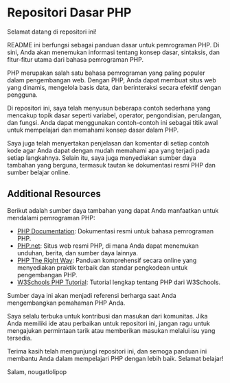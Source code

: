 # Repositori Dasar PHP

Selamat datang di repositori ini!

README ini berfungsi sebagai panduan dasar untuk pemrograman PHP. Di sini, Anda akan menemukan informasi tentang konsep dasar, sintaksis, dan fitur-fitur utama dari bahasa pemrograman PHP.

PHP merupakan salah satu bahasa pemrograman yang paling populer dalam pengembangan web. Dengan PHP, Anda dapat membuat situs web yang dinamis, mengelola basis data, dan berinteraksi secara efektif dengan pengguna.

Di repositori ini, saya telah menyusun beberapa contoh sederhana yang mencakup topik dasar seperti variabel, operator, pengondisian, perulangan, dan fungsi. Anda dapat menggunakan contoh-contoh ini sebagai titik awal untuk mempelajari dan memahami konsep dasar dalam PHP.

Saya juga telah menyertakan penjelasan dan komentar di setiap contoh kode agar Anda dapat dengan mudah memahami apa yang terjadi pada setiap langkahnya. Selain itu, saya juga menyediakan sumber daya tambahan yang berguna, termasuk tautan ke dokumentasi resmi PHP dan sumber belajar online.

## Additional Resources
Berikut adalah sumber daya tambahan yang dapat Anda manfaatkan untuk mendalami pemrograman PHP:

- [PHP Documentation](https://www.php.net/docs.php): Dokumentasi resmi untuk bahasa pemrograman PHP.
- [PHP.net](https://www.php.net/): Situs web resmi PHP, di mana Anda dapat menemukan unduhan, berita, dan sumber daya lainnya.
- [PHP The Right Way](https://phptherightway.com/): Panduan komprehensif secara online yang menyediakan praktik terbaik dan standar pengkodean untuk pengembangan PHP.
- [W3Schools PHP Tutorial](https://www.w3schools.com/php/): Tutorial lengkap tentang PHP dari W3Schools.

Sumber daya ini akan menjadi referensi berharga saat Anda mengembangkan pemahaman PHP Anda.

Saya selalu terbuka untuk kontribusi dan masukan dari komunitas. Jika Anda memiliki ide atau perbaikan untuk repositori ini, jangan ragu untuk mengajukan permintaan tarik atau memberikan masukan melalui isu yang tersedia.

Terima kasih telah mengunjungi repositori ini, dan semoga panduan ini membantu Anda dalam mempelajari PHP dengan lebih baik. Selamat belajar!

Salam,
nougatlolipop
